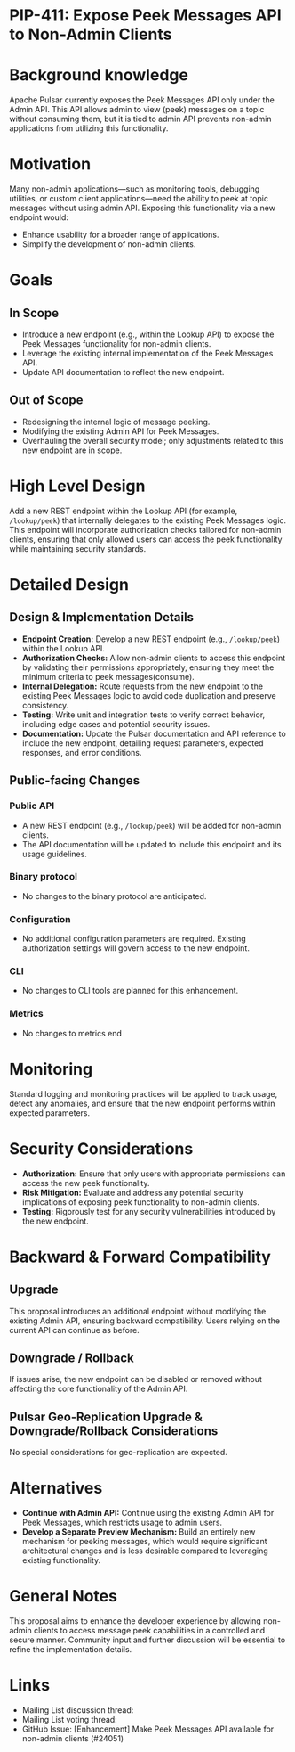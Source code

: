 # PIP-411: Expose Peek Messages API to Non-Admin Clients

# Background knowledge
Apache Pulsar currently exposes the Peek Messages API only under the Admin API. This API allows admin to view (peek) messages on a topic without consuming them, but it is tied to admin API prevents non-admin applications from utilizing this functionality.

# Motivation
Many non-admin applications—such as monitoring tools, debugging utilities, or custom client applications—need the ability to peek at topic messages without using admin API. Exposing this functionality via a new endpoint would:
- Enhance usability for a broader range of applications.
- Simplify the development of non-admin clients.

# Goals

## In Scope
- Introduce a new endpoint (e.g., within the Lookup API) to expose the Peek Messages functionality for non-admin clients.
- Leverage the existing internal implementation of the Peek Messages API.
- Update API documentation to reflect the new endpoint.

## Out of Scope
- Redesigning the internal logic of message peeking.
- Modifying the existing Admin API for Peek Messages.
- Overhauling the overall security model; only adjustments related to this new endpoint are in scope.

# High Level Design
Add a new REST endpoint within the Lookup API (for example, `/lookup/peek`) that internally delegates to the existing Peek Messages logic. This endpoint will incorporate authorization checks tailored for non-admin clients, ensuring that only allowed users can access the peek functionality while maintaining security standards.

# Detailed Design

## Design & Implementation Details
- **Endpoint Creation:** Develop a new REST endpoint (e.g., `/lookup/peek`) within the Lookup API.
- **Authorization Checks:** Allow non-admin clients to access this endpoint by validating their permissions appropriately, ensuring they meet the minimum criteria to peek messages(consume).
- **Internal Delegation:** Route requests from the new endpoint to the existing Peek Messages logic to avoid code duplication and preserve consistency.
- **Testing:** Write unit and integration tests to verify correct behavior, including edge cases and potential security issues.
- **Documentation:** Update the Pulsar documentation and API reference to include the new endpoint, detailing request parameters, expected responses, and error conditions.

## Public-facing Changes

### Public API
- A new REST endpoint (e.g., `/lookup/peek`) will be added for non-admin clients.
- The API documentation will be updated to include this endpoint and its usage guidelines.

### Binary protocol
- No changes to the binary protocol are anticipated.

### Configuration
- No additional configuration parameters are required. Existing authorization settings will govern access to the new endpoint.

### CLI
- No changes to CLI tools are planned for this enhancement.

### Metrics
- No changes to metrics end

# Monitoring
Standard logging and monitoring practices will be applied to track usage, detect any anomalies, and ensure that the new endpoint performs within expected parameters.

# Security Considerations
- **Authorization:** Ensure that only users with appropriate permissions can access the new peek functionality.
- **Risk Mitigation:** Evaluate and address any potential security implications of exposing peek functionality to non-admin clients.
- **Testing:** Rigorously test for any security vulnerabilities introduced by the new endpoint.

# Backward & Forward Compatibility

## Upgrade
This proposal introduces an additional endpoint without modifying the existing Admin API, ensuring backward compatibility. Users relying on the current API can continue as before.

## Downgrade / Rollback
If issues arise, the new endpoint can be disabled or removed without affecting the core functionality of the Admin API.

## Pulsar Geo-Replication Upgrade & Downgrade/Rollback Considerations
No special considerations for geo-replication are expected.

# Alternatives
- **Continue with Admin API:** Continue using the existing Admin API for Peek Messages, which restricts usage to admin users.
- **Develop a Separate Preview Mechanism:** Build an entirely new mechanism for peeking messages, which would require significant architectural changes and is less desirable compared to leveraging existing functionality.

# General Notes
This proposal aims to enhance the developer experience by allowing non-admin clients to access message peek capabilities in a controlled and secure manner. Community input and further discussion will be essential to refine the implementation details.

# Links
* Mailing List discussion thread: 
* Mailing List voting thread: 
* GitHub Issue: [Enhancement] Make Peek Messages API available for non-admin clients (#24051)

